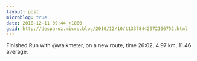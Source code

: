```yaml
---
layout: post
microblog: true
date: 2010-12-11 09:44 +1000
guid: http://desparoz.micro.blog/2010/12/10/t13378442972106752.html
---
```

Finished Run with @walkmeter, on a new route, time 26:02, 4.97 km, 11.46 average.
